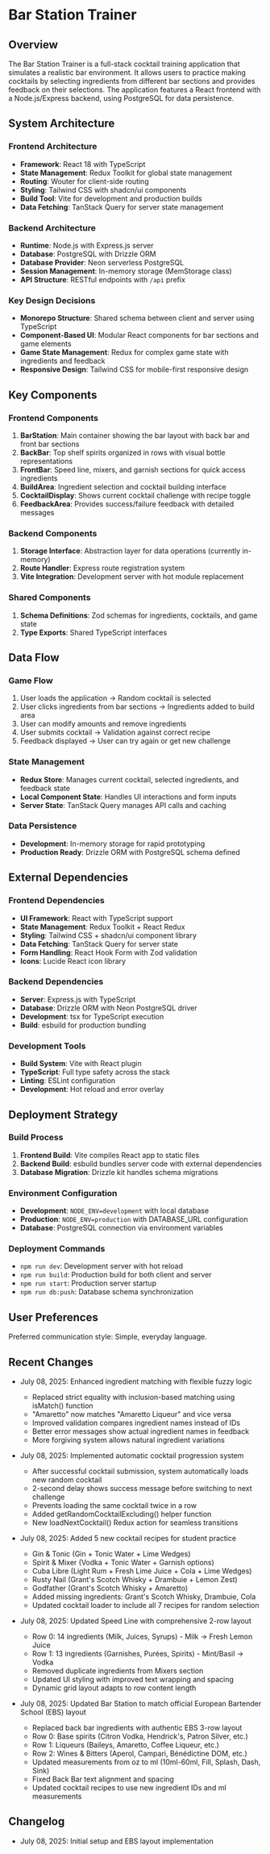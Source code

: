 # Bar Station Trainer

## Overview

The Bar Station Trainer is a full-stack cocktail training application that simulates a realistic bar environment. It allows users to practice making cocktails by selecting ingredients from different bar sections and provides feedback on their selections. The application features a React frontend with a Node.js/Express backend, using PostgreSQL for data persistence.

## System Architecture

### Frontend Architecture
- **Framework**: React 18 with TypeScript
- **State Management**: Redux Toolkit for global state management
- **Routing**: Wouter for client-side routing
- **Styling**: Tailwind CSS with shadcn/ui components
- **Build Tool**: Vite for development and production builds
- **Data Fetching**: TanStack Query for server state management

### Backend Architecture
- **Runtime**: Node.js with Express.js server
- **Database**: PostgreSQL with Drizzle ORM
- **Database Provider**: Neon serverless PostgreSQL
- **Session Management**: In-memory storage (MemStorage class)
- **API Structure**: RESTful endpoints with `/api` prefix

### Key Design Decisions
- **Monorepo Structure**: Shared schema between client and server using TypeScript
- **Component-Based UI**: Modular React components for bar sections and game elements
- **Game State Management**: Redux for complex game state with ingredients and feedback
- **Responsive Design**: Tailwind CSS for mobile-first responsive design

## Key Components

### Frontend Components
1. **BarStation**: Main container showing the bar layout with back bar and front bar sections
2. **BackBar**: Top shelf spirits organized in rows with visual bottle representations
3. **FrontBar**: Speed line, mixers, and garnish sections for quick access ingredients
4. **BuildArea**: Ingredient selection and cocktail building interface
5. **CocktailDisplay**: Shows current cocktail challenge with recipe toggle
6. **FeedbackArea**: Provides success/failure feedback with detailed messages

### Backend Components
1. **Storage Interface**: Abstraction layer for data operations (currently in-memory)
2. **Route Handler**: Express route registration system
3. **Vite Integration**: Development server with hot module replacement

### Shared Components
1. **Schema Definitions**: Zod schemas for ingredients, cocktails, and game state
2. **Type Exports**: Shared TypeScript interfaces

## Data Flow

### Game Flow
1. User loads the application → Random cocktail is selected
2. User clicks ingredients from bar sections → Ingredients added to build area
3. User can modify amounts and remove ingredients
4. User submits cocktail → Validation against correct recipe
5. Feedback displayed → User can try again or get new challenge

### State Management
- **Redux Store**: Manages current cocktail, selected ingredients, and feedback state
- **Local Component State**: Handles UI interactions and form inputs
- **Server State**: TanStack Query manages API calls and caching

### Data Persistence
- **Development**: In-memory storage for rapid prototyping
- **Production Ready**: Drizzle ORM with PostgreSQL schema defined

## External Dependencies

### Frontend Dependencies
- **UI Framework**: React with TypeScript support
- **State Management**: Redux Toolkit + React Redux
- **Styling**: Tailwind CSS + shadcn/ui component library
- **Data Fetching**: TanStack Query for server state
- **Form Handling**: React Hook Form with Zod validation
- **Icons**: Lucide React icon library

### Backend Dependencies
- **Server**: Express.js with TypeScript
- **Database**: Drizzle ORM with Neon PostgreSQL driver
- **Development**: tsx for TypeScript execution
- **Build**: esbuild for production bundling

### Development Tools
- **Build System**: Vite with React plugin
- **TypeScript**: Full type safety across the stack
- **Linting**: ESLint configuration
- **Development**: Hot reload and error overlay

## Deployment Strategy

### Build Process
1. **Frontend Build**: Vite compiles React app to static files
2. **Backend Build**: esbuild bundles server code with external dependencies
3. **Database Migration**: Drizzle kit handles schema migrations

### Environment Configuration
- **Development**: `NODE_ENV=development` with local database
- **Production**: `NODE_ENV=production` with DATABASE_URL configuration
- **Database**: PostgreSQL connection via environment variables

### Deployment Commands
- `npm run dev`: Development server with hot reload
- `npm run build`: Production build for both client and server
- `npm run start`: Production server startup
- `npm run db:push`: Database schema synchronization

## User Preferences

Preferred communication style: Simple, everyday language.

## Recent Changes

- July 08, 2025: Enhanced ingredient matching with flexible fuzzy logic
  - Replaced strict equality with inclusion-based matching using isMatch() function
  - "Amaretto" now matches "Amaretto Liqueur" and vice versa
  - Improved validation compares ingredient names instead of IDs
  - Better error messages show actual ingredient names in feedback
  - More forgiving system allows natural ingredient variations

- July 08, 2025: Implemented automatic cocktail progression system
  - After successful cocktail submission, system automatically loads new random cocktail
  - 2-second delay shows success message before switching to next challenge
  - Prevents loading the same cocktail twice in a row
  - Added getRandomCocktailExcluding() helper function
  - New loadNextCocktail() Redux action for seamless transitions

- July 08, 2025: Added 5 new cocktail recipes for student practice
  - Gin & Tonic (Gin + Tonic Water + Lime Wedges)
  - Spirit & Mixer (Vodka + Tonic Water + Garnish options)
  - Cuba Libre (Light Rum + Fresh Lime Juice + Cola + Lime Wedges)
  - Rusty Nail (Grant's Scotch Whisky + Drambuie + Lemon Zest)
  - Godfather (Grant's Scotch Whisky + Amaretto)
  - Added missing ingredients: Grant's Scotch Whisky, Drambuie, Cola
  - Updated cocktail loader to include all 7 recipes for random selection

- July 08, 2025: Updated Speed Line with comprehensive 2-row layout
  - Row 0: 14 ingredients (Milk, Juices, Syrups) - Milk → Fresh Lemon Juice
  - Row 1: 13 ingredients (Garnishes, Purées, Spirits) - Mint/Basil → Vodka  
  - Removed duplicate ingredients from Mixers section
  - Updated UI styling with improved text wrapping and spacing
  - Dynamic grid layout adapts to row content length

- July 08, 2025: Updated Bar Station to match official European Bartender School (EBS) layout
  - Replaced back bar ingredients with authentic EBS 3-row layout
  - Row 0: Base spirits (Citron Vodka, Hendrick's, Patron Silver, etc.)
  - Row 1: Liqueurs (Baileys, Amaretto, Coffee Liqueur, etc.)
  - Row 2: Wines & Bitters (Aperol, Campari, Bénédictine DOM, etc.)
  - Updated measurements from oz to ml (10ml-60ml, Fill, Splash, Dash, Sink)
  - Fixed Back Bar text alignment and spacing
  - Updated cocktail recipes to use new ingredient IDs and ml measurements

## Changelog

- July 08, 2025: Initial setup and EBS layout implementation
